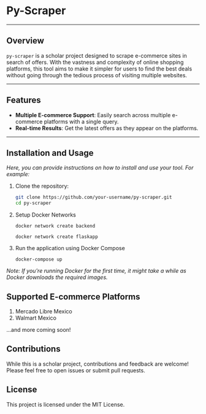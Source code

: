 # Py-Scraper

---

## Overview

`py-scraper` is a scholar project designed to scrape e-commerce sites in search of offers. With the vastness and complexity of online shopping platforms, this tool aims to make it simpler for users to find the best deals without going through the tedious process of visiting multiple websites.

---

## Features

- **Multiple E-commerce Support**: Easily search across multiple e-commerce platforms with a single query.
- **Real-time Results**: Get the latest offers as they appear on the platforms.

---

## Installation and Usage

*Here, you can provide instructions on how to install and use your tool. For example:*

1. Clone the repository:
   
   ```bash
   git clone https://github.com/your-username/py-scraper.git
   cd py-scraper
   ```
2. Setup Docker Networks
   
    ```docker network create backend```

    ```docker network create flaskapp```

3. Run the application using Docker Compose
   
    ```docker-compose up```

_Note: If you're running Docker for the first time, it might take a while as Docker downloads the required images._

## Supported E-commerce Platforms

1. Mercado Libre Mexico
2. Walmart Mexico
   
...and more coming soon!

## Contributions
While this is a scholar project, contributions and feedback are welcome! Please feel free to open issues or submit pull requests.

## License

This project is licensed under the MIT License.
